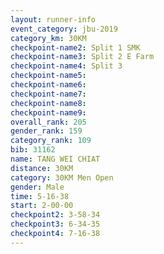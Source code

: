 ```yaml
---
layout: runner-info 
event_category: jbu-2019 
category_km: 30KM 
checkpoint-name2: Split 1 SMK 
checkpoint-name3: Split 2 E Farm 
checkpoint-name4: Split 3 
checkpoint-name5: 
checkpoint-name6: 
checkpoint-name7: 
checkpoint-name8: 
checkpoint-name9: 
overall_rank: 205
gender_rank: 159
category_rank: 109
bib: 31162
name: TANG WEI CHIAT
distance: 30KM
category: 30KM Men Open
gender: Male
time: 5-16-38
start: 2-00-00
checkpoint2: 3-58-34
checkpoint3: 6-34-35
checkpoint4: 7-16-38
---
```

